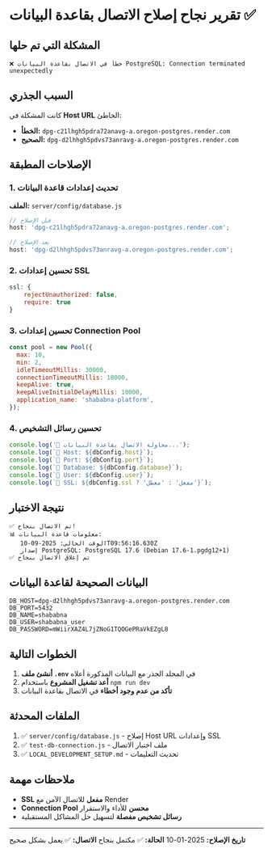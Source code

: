 # تقرير نجاح إصلاح الاتصال بقاعدة البيانات ✅

## المشكلة التي تم حلها

```
❌ خطأ في الاتصال بقاعدة البيانات PostgreSQL: Connection terminated unexpectedly
```

## السبب الجذري

كانت المشكلة في **Host URL** الخاطئ:

- **الخطأ:** `dpg-c21lhgh5pdra72anavg-a.oregon-postgres.render.com`
- **الصحيح:** `dpg-d2lhhgh5pdvs73anravg-a.oregon-postgres.render.com`

## الإصلاحات المطبقة

### 1. تحديث إعدادات قاعدة البيانات

**الملف:** `server/config/database.js`

```javascript
// قبل الإصلاح
host: 'dpg-c21lhgh5pdra72anavg-a.oregon-postgres.render.com';

// بعد الإصلاح
host: 'dpg-d2lhhgh5pdvs73anravg-a.oregon-postgres.render.com';
```

### 2. تحسين إعدادات SSL

```javascript
ssl: {
    rejectUnauthorized: false,
    require: true
}
```

### 3. تحسين إعدادات Connection Pool

```javascript
const pool = new Pool({
  max: 10,
  min: 2,
  idleTimeoutMillis: 30000,
  connectionTimeoutMillis: 10000,
  keepAlive: true,
  keepAliveInitialDelayMillis: 10000,
  application_name: 'shababna-platform',
});
```

### 4. تحسين رسائل التشخيص

```javascript
console.log('🔄 محاولة الاتصال بقاعدة البيانات...');
console.log(`📍 Host: ${dbConfig.host}`);
console.log(`📍 Port: ${dbConfig.port}`);
console.log(`📍 Database: ${dbConfig.database}`);
console.log(`📍 User: ${dbConfig.user}`);
console.log(`📍 SSL: ${dbConfig.ssl ? 'مفعل' : 'معطل'}`);
```

## نتيجة الاختبار

```
✅ تم الاتصال بنجاح!
📊 معلومات قاعدة البيانات:
   الوقت الحالي: 2025-09-10T09:56:16.630Z
   إصدار PostgreSQL: PostgreSQL 17.6 (Debian 17.6-1.pgdg12+1)
✅ تم إغلاق الاتصال بنجاح
```

## البيانات الصحيحة لقاعدة البيانات

```env
DB_HOST=dpg-d2lhhgh5pdvs73anravg-a.oregon-postgres.render.com
DB_PORT=5432
DB_NAME=shababna
DB_USER=shababna_user
DB_PASSWORD=mWiirXAZ4L7jZNoG1TQOGePRaVkEZgL8
```

## الخطوات التالية

1. **أنشئ ملف `.env`** في المجلد الجذر مع البيانات المذكورة أعلاه
2. **أعد تشغيل المشروع** باستخدام `npm run dev`
3. **تأكد من عدم وجود أخطاء** في الاتصال بقاعدة البيانات

## الملفات المحدثة

1. ✅ `server/config/database.js` - إصلاح Host URL وإعدادات SSL
2. ✅ `test-db-connection.js` - ملف اختبار الاتصال
3. ✅ `LOCAL_DEVELOPMENT_SETUP.md` - تحديث التعليمات

## ملاحظات مهمة

- **SSL مفعل** للاتصال الآمن مع Render
- **Connection Pool محسن** للأداء والاستقرار
- **رسائل تشخيص مفصلة** لتسهيل حل المشاكل المستقبلية

---

**تاريخ الإصلاح:** 2025-01-10
**الحالة:** ✅ مكتمل بنجاح
**الاتصال:** ✅ يعمل بشكل صحيح
